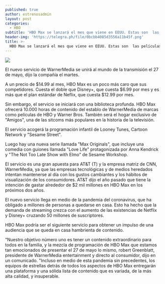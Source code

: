 ```yaml
---
published: true
author: estrenosadmin
layout: post
categories:
  - HBO
subtitle: 'HBO Max se lanzará el mes que viene en EEUU. Estas son  las películas y los programas que tendrá.'
header-img: 'https://telegra.ph/file/0bcbb4085d3556a11b45f.png'
title: >-
  HBO Max se lanzará el mes que viene en EEUU. Estas son  las películas y los programas que tendrá.
---
```

![](https://telegra.ph/file/0bcbb4085d3556a11b45f.png)

El nuevo servicio de WarnerMedia se unirá al mundo de la transmisión el 27 de mayo, dijo la compañía el martes.

A un precio de $14.99 al mes, HBO Max es un poco más caro que sus competidores. Cuesta el doble que Disney+, que cuesta $6.99 por mes y es más que el plan estándar de Neflix, que cuesta $12.99 por mes.

<!--break-->

Sin embargo, el servicio se iniciará con una biblioteca profunda. HBO Max ofrecerá 10.000 horas de contenido del establo de WarnerMedia de marcas como películas de HBO y Warner Bros. También será el hogar exclusivo de "Amigos", una de las sitcoms más populares en la historia de la televisión.

El servicio acogerá la programación infantil de Looney Tunes, Cartoon Network y "Sesame Street".

Luego hay una nueva serie llamada "Max Originals", que incluye una comedia con guiones llamada "Love Life" protagonizada por Anna Kendrick y "The Not Too Late Show with Elmo" de Sesame Workshop.

El servicio es una gran apuesta para AT&T (T) y la empresa matriz de CNN, WarnerMedia, ya que las empresas tecnológicas y de medios heredados intentan mantenerse al día con los gustos cambiantes y los hábitos de visualización de los consumidores. AT&T dijo el año pasado que tiene la intención de gastar alrededor de $2 mil millones en HBO Max en los próximos dos años.

El nuevo servicio llega en medio de la pandemia del coronavirus, que ha obligado a millones de personas a quedarse en casa. Esto ha hecho que la demanda de streaming crezca con el aumento de las existencias de Netflix y Disney+ cruzando 50 millones de suscriptores.

HBO Max podría ser el siguiente servicio para obtener un impulso de una audiencia que se queda en casa hambrienta de contenido.

"Nuestro objetivo número uno es tener un contenido extraordinario para todos en la familia, y la mezcla de programación de HBO Max que estamos tan emocionados de presentar el 27 de mayo lo mismo, robert Greenblatt, presidente de WarnerMedia entertainment y directo al consumidor, dijo en un comunicado. "Incluso en medio de esta pandemia sin precedentes, los equipos de estrellas detrás de todos los aspectos de HBO Max entregarán una plataforma y una sólida lista de contenido que es variada, de la más alta calidad, y insuperable.